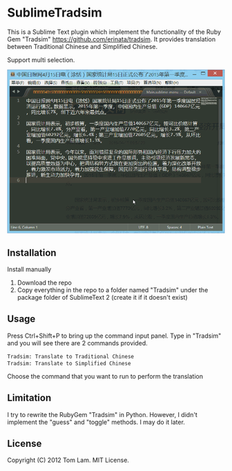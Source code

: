 # SublimeTradsim

This is a Sublime Text plugin which implement the functionality of the Ruby Gem "Tradsim" <https://github.com/erinata/tradsim>. It provides translation between Traditional Chinese and Simplified Chinese.

Support multi selection.

![screenshot](https://raw.githubusercontent.com/rexdf/SublimeTradsim/readme/screenshot/SulimeTradism.gif)

## Installation

Install manually

1. Download the repo
2. Copy everything in the repo to a folder named "Tradsim" under the package folder of SublimeText 2 (create it if it doesn't exist)

## Usage

Press Ctrl+Shift+P to bring up the command input panel. Type in "Tradsim" and you will see there are 2 commands provided.

    Tradsim: Translate to Traditional Chinese
    Tradsim: Translate to Simplified Chinese

Choose the command that you want to run to perform the translation

## Limitation

I try to rewrite the RubyGem "Tradsim" in Python. However, I didn't implement the "guess" and "toggle" methods. I may do it later.

## License

Copyright (C) 2012 Tom Lam. MIT License.